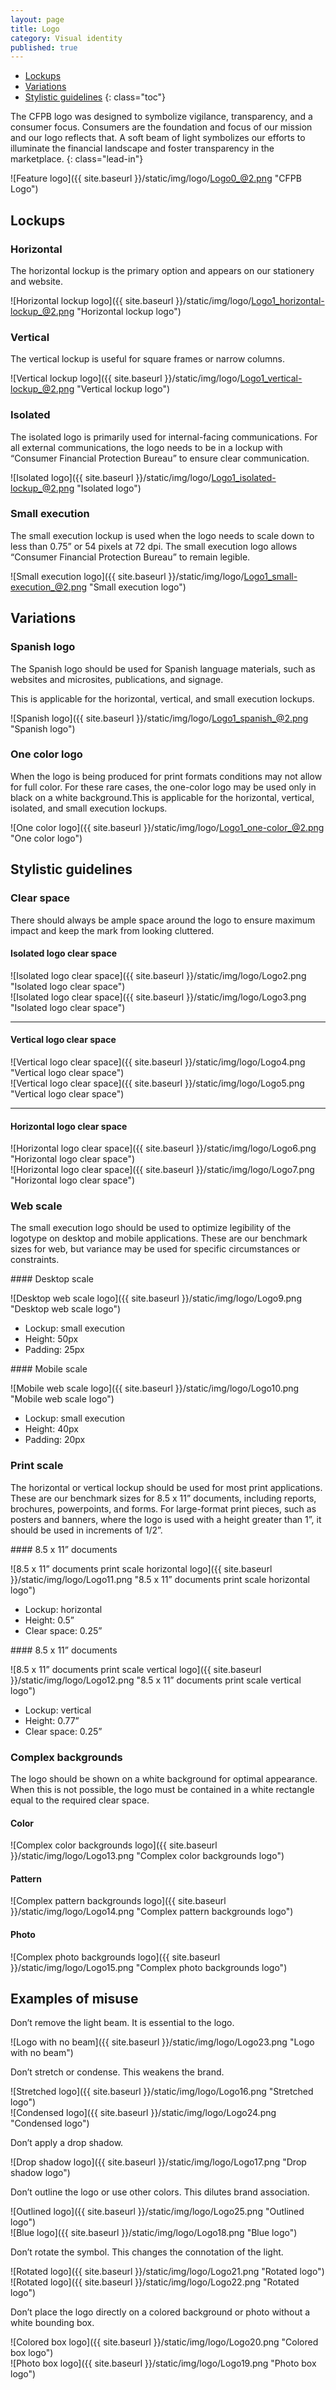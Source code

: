 ```yaml
---
layout: page
title: Logo
category: Visual identity
published: true
---
```


- [Lockups](#lockups)
- [Variations](#variations)
- [Stylistic guidelines](#stylistic-guidelines)
{: class="toc"}

<div class="content-67 content-first">
	
The CFPB logo was designed to symbolize vigilance, transparency, and a consumer focus. Consumers are the foundation and focus of our mission and our logo reflects that. A soft beam of light symbolizes our efforts to illuminate the financial landscape and foster transparency in the marketplace.
{: class="lead-in"}

</div>

<div class="content-33 content-last">
	
![Feature logo]({{ site.baseurl }}/static/img/logo/Logo0_@2.png "CFPB Logo")

</div>

## Lockups

<div class="content-33 content-first">

### Horizontal

The horizontal lockup is the primary
option and appears on our stationery
and website.

</div>

<div class="content-50 content-last">

![Horizontal lockup logo]({{ site.baseurl }}/static/img/logo/Logo1_horizontal-lockup_@2.png "Horizontal lockup logo")

</div>

<div class="content-33 content-first">
	
### Vertical

The vertical lockup is useful for square
frames or narrow columns.

</div>

<div class="content-50 content-last">
	
![Vertical lockup logo]({{ site.baseurl }}/static/img/logo/Logo1_vertical-lockup_@2.png "Vertical lockup logo")

</div>

<div class="content-33 content-first">

### Isolated

The isolated logo is primarily used for
internal-facing communications. For
all external communications, the logo
needs to be in a lockup with “Consumer
Financial Protection Bureau” to ensure
clear communication.

</div>

<div class="content-50 content-last">

![Isolated logo]({{ site.baseurl }}/static/img/logo/Logo1_isolated-lockup_@2.png "Isolated logo")

</div>

<div class="content-33 content-first">

### Small execution

The small execution lockup is used
when the logo needs to scale down to
less than 0.75” or 54 pixels at 72 dpi. The
small execution logo allows “Consumer
Financial Protection Bureau” to remain
legible.

</div>

<div class="content-67 content-last">

![Small execution logo]({{ site.baseurl }}/static/img/logo/Logo1_small-execution_@2.png "Small execution logo")

</div>

## Variations

<div class="content-33 content-first">

### Spanish logo

The Spanish logo should be used for Spanish language materials, such as websites and microsites, publications, and signage.

This is applicable for the horizontal, vertical, and small execution lockups.

</div>

<div class="content-50 content-last">

![Spanish logo]({{ site.baseurl }}/static/img/logo/Logo1_spanish_@2.png "Spanish logo")

</div>

<div class="content-33 content-first">

### One color logo

When the logo is being produced for print formats conditions may not allow for full color. For these rare cases, the one-color logo may be used only in black on a white background.This is applicable for the horizontal, vertical, isolated, and small execution lockups.

</div>

<div class="content-50 content-last">

![One color logo]({{ site.baseurl }}/static/img/logo/Logo1_one-color_@2.png "One color logo")

</div>

## Stylistic guidelines

<div class="content-33 content-first">

### Clear space

There should always be ample space around the logo to ensure maximum impact and keep the mark from looking cluttered.

</div>

<div class="content-67 content-last">


#### Isolated logo clear space

<div class="content-50 content-first">
![Isolated logo clear space]({{ site.baseurl }}/static/img/logo/Logo2.png "Isolated logo clear space")
</div>
<div class="content-50 content-last">
![Isolated logo clear space]({{ site.baseurl }}/static/img/logo/Logo3.png "Isolated logo clear space")
</div>

---

#### Vertical logo clear space

<div class="content-50 content-first">
![Vertical logo clear space]({{ site.baseurl }}/static/img/logo/Logo4.png "Vertical logo clear space")
</div>
<div class="content-50 content-last">
![Vertical logo clear space]({{ site.baseurl }}/static/img/logo/Logo5.png "Vertical logo clear space")
</div>

---

#### Horizontal logo clear space

<div class="content-50 content-first">
![Horizontal logo clear space]({{ site.baseurl }}/static/img/logo/Logo6.png "Horizontal logo clear space")
</div>
<div class="content-50 content-last">
![Horizontal logo clear space]({{ site.baseurl }}/static/img/logo/Logo7.png "Horizontal logo clear space")
</div>

</div><!-- /.content-67 -->

<div class="content-33 content-first">

### Web scale

The small execution logo should be used to optimize legibility of the logotype on desktop and mobile applications. These are our benchmark sizes for web, but variance may be used for specific circumstances or constraints.

</div><!-- /.content-33 -->

<div class="content-67 content-last">

<div class="content-50 content-first">
#### Desktop scale

![Desktop web scale logo]({{ site.baseurl }}/static/img/logo/Logo9.png "Desktop web scale logo")

* Lockup: small execution
* Height: 50px
* Padding: 25px

</div>

<div class="content-50 content-last">
#### Mobile scale

![Mobile web scale logo]({{ site.baseurl }}/static/img/logo/Logo10.png "Mobile web scale logo")

* Lockup: small execution
* Height: 40px
* Padding: 20px

</div>

</div><!-- /.content-67 -->

<div class="content-33 content-first">
	
### Print scale

The horizontal or vertical lockup should be used for most print applications. These are our benchmark sizes for 8.5 x 11” documents, including reports, brochures, powerpoints, and forms. For large-format print pieces, such as posters and banners, where the logo is used with a height greater than 1”, it should be used in increments of 1/2”.

</div><!-- /.content-33 -->

<div class="content-67 content-last">

<div class="content-50 content-first">
#### 8.5 x 11” documents

![8.5 x 11” documents print scale horizontal logo]({{ site.baseurl }}/static/img/logo/Logo11.png "8.5 x 11” documents print scale horizontal logo")

* Lockup: horizontal
* Height: 0.5”
* Clear space: 0.25”

</div>

<div class="content-50 content-last">
#### 8.5 x 11” documents

![8.5 x 11” documents print scale vertical logo]({{ site.baseurl }}/static/img/logo/Logo12.png "8.5 x 11” documents print scale vertical logo")

* Lockup: vertical
* Height: 0.77”
* Clear space: 0.25”

</div>

</div><!-- /.content-67 -->

<div class="content-33 content-first">

### Complex backgrounds

The logo should be shown on a white background for optimal appearance. When this is not possible, the logo must be contained in a white rectangle equal
to the required clear space.

</div><!-- /.content-33 -->

<div class="content-67 content-last">

#### Color
![Complex color backgrounds logo]({{ site.baseurl }}/static/img/logo/Logo13.png "Complex color backgrounds logo")

#### Pattern
![Complex pattern backgrounds logo]({{ site.baseurl }}/static/img/logo/Logo14.png "Complex pattern backgrounds logo")

#### Photo
![Complex photo backgrounds logo]({{ site.baseurl }}/static/img/logo/Logo15.png "Complex photo backgrounds logo")

</div><!-- /.content-67 -->

## Examples of misuse

<div class="content-33 content-first warning">

<span class="cf-icon cf-icon-delete-round"></span> Don’t remove the light beam. It is essential to the logo.

</div>

<div class="content-67 content-last">

<div class="content-50 content-first">
![Logo with no beam]({{ site.baseurl }}/static/img/logo/Logo23.png "Logo with no beam")
</div>

</div><!-- /.content-67 -->

<div class="content-33 content-first warning">

<span class="cf-icon cf-icon-delete-round"></span> Don’t stretch or condense. This weakens the brand.

</div><!-- /.content-33 -->

<div class="content-67 content-last">

<div class="content-50 content-first">
![Stretched logo]({{ site.baseurl }}/static/img/logo/Logo16.png "Stretched logo")
</div>
<div class="content-50 content-last">
![Condensed logo]({{ site.baseurl }}/static/img/logo/Logo24.png "Condensed logo")
</div>

</div><!-- /.content-67 -->

<div class="content-33 content-first warning">

<span class="cf-icon cf-icon-delete-round"></span> Don’t apply a drop shadow.

</div><!-- /.content-33 -->

<div class="content-67 content-last">

<div class="content-50 content-first">
![Drop shadow logo]({{ site.baseurl }}/static/img/logo/Logo17.png "Drop shadow logo")
</div>

</div><!-- /.content-67 -->

<div class="content-33 content-first warning">

<span class="cf-icon cf-icon-delete-round"></span> Don’t outline the logo or use other colors. This dilutes brand association.

</div><!-- /.content-33 -->

<div class="content-67 content-last">

<div class="content-50 content-first">
![Outlined logo]({{ site.baseurl }}/static/img/logo/Logo25.png "Outlined logo")
</div>
<div class="content-50 content-last">
![Blue logo]({{ site.baseurl }}/static/img/logo/Logo18.png "Blue logo")
</div>

</div><!-- /.content-67 -->

<div class="content-33 content-first warning">

<span class="cf-icon cf-icon-delete-round"></span> Don’t rotate the symbol. This changes the connotation of the light.

</div><!-- /.content-33 -->

<div class="content-67 content-last">

<div class="content-50 content-first">
![Rotated logo]({{ site.baseurl }}/static/img/logo/Logo21.png "Rotated logo")
</div>
<div class="content-50 content-last">
![Rotated logo]({{ site.baseurl }}/static/img/logo/Logo22.png "Rotated logo")
</div>

</div><!-- /.content-67 -->

<div class="content-33 content-first warning">

<span class="cf-icon cf-icon-delete-round"></span> Don’t place the logo directly on a colored background or photo without a white bounding box.

</div><!-- /.content-33 -->

<div class="content-67 content-last">

<div class="content-50 content-first">
![Colored box logo]({{ site.baseurl }}/static/img/logo/Logo20.png "Colored box logo")
</div>
<div class="content-50 content-last">
![Photo box logo]({{ site.baseurl }}/static/img/logo/Logo19.png "Photo box logo")
</div>

</div><!-- /.content-67 -->
